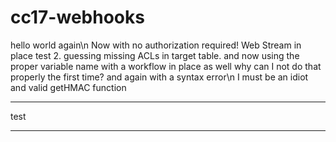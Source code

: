 # cc17-webhooks
hello world again\n
Now with no authorization required!
Web Stream in place
test 2.  guessing missing ACLs in target table.
and now using the proper variable name
with a workflow in place as well
why can I not do that properly the first time?
and again with a syntax error\n
I must be an idiot
and valid getHMAC function
<hr>
test
<hr>
